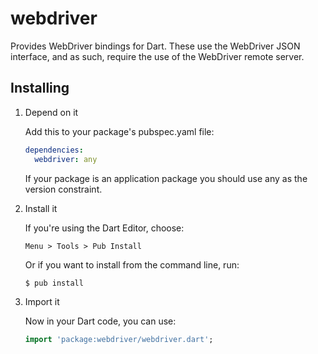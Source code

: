 webdriver
=========

Provides WebDriver bindings for Dart. These use the WebDriver JSON interface, and as such, require the use of the WebDriver remote server.

Installing
----------


1. Depend on it

   Add this to your package's pubspec.yaml file:

   ```YAML
   dependencies:
     webdriver: any
   ```

   If your package is an application package you should use any as the version constraint.

2. Install it

   If you're using the Dart Editor, choose:

   ```
   Menu > Tools > Pub Install
   ```

   Or if you want to install from the command line, run:

   ```
   $ pub install
   ```

3. Import it

   Now in your Dart code, you can use:

   ```Dart
   import 'package:webdriver/webdriver.dart';
   ```


